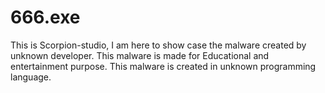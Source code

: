 # 666.exe
This is Scorpion-studio, I am here to show case the malware created by unknown developer.
This malware is made for Educational and entertainment purpose.
This malware is created in unknown programming language.
